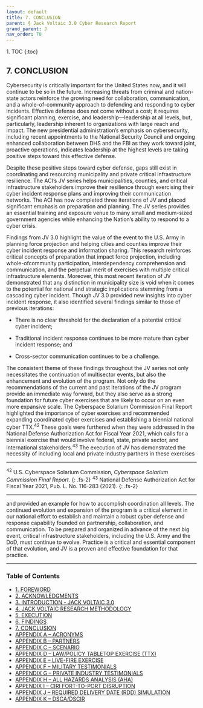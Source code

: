```yaml
---
layout: default
title: 7. CONCLUSION 
parent: § Jack Voltaic 3.0 Cyber Research Report 
grand_parent: J 
nav_order: 70 
---
```

<style>
.dont-break-out {
  /* These are technically the same, but use both */
  overflow-wrap: break-word;
  word-wrap: break-word;

  -ms-word-break: break-all;
  /* This is the dangerous one in WebKit, as it breaks things wherever */
  word-break: break-all;
  /* Instead use this non-standard one: */
  word-break: break-word;
}
</style>

<div class="dont-break-out" markdown="1">
1. TOC
{:toc}

## 7. CONCLUSION
Cybersecurity is critically important for the United States now, and it will continue to be so in the future. Increasing threats from criminal and nation-state actors reinforce the growing need for collaboration, communication, and a whole-of-community approach to defending and responding to cyber incidents. Effective defense does not come without a cost; it requires significant planning, exercise, and leadership—leadership at all levels, but, particularly, leadership inherent to organizations with large reach and impact. The new presidential administration’s emphasis on cybersecurity, including recent appointments to the National Security Council and ongoing enhanced collaboration between DHS and the FBI as they work toward joint, proactive operations, indicates leadership at the highest levels are taking positive steps toward this effective defense.

Despite these positive steps toward cyber defense, gaps still exist in coordinating and resourcing municipality and private critical infrastructure resilience. The ACI’s JV series helps municipalities, counties, and critical infrastructure stakeholders improve their resilience through exercising their cyber incident response plans and improving their communication networks. The ACI has now completed three iterations of JV and placed significant emphasis on preparation and planning. The JV series provides an essential training and exposure venue to many small and medium-sized government agencies while enhancing the Nation’s ability to respond to a cyber crisis.

Findings from JV 3.0 highlight the value of the event to the U.S. Army in planning force projection and helping cities and counties improve their cyber incident response and information sharing. This research reinforces critical concepts of preparation that impact force projection, including whole-ofcommunity participation, interdependency comprehension and communication, and the perpetual merit of exercises with multiple critical infrastructure elements. Moreover, this most recent iteration of JV demonstrated that any distinction in municipality size is void when it comes to the potential for national and strategic implications stemming from a cascading cyber incident. Though JV 3.0 provided new insights into cyber incident response, it also identified several findings similar to those of previous iterations:

- There is no clear threshold for the declaration of a potential critical cyber incident;

- Traditional incident response continues to be more mature than cyber incident response; and

- Cross-sector communication continues to be a challenge.

The consistent theme of these findings throughout the JV series not only necessitates the continuation of multisector events, but also the enhancement and evolution of the program. Not only do the recommendations of the current and past iterations of the JV program provide an immediate way forward, but they also serve as a strong foundation for future cyber exercises that are likely to occur on an even more expansive scale. The Cyberspace Solarium Commission Final Report highlighted the importance of cyber exercises and recommended expanding coordinated cyber exercises and establishing a biennial national cyber TTX.<sup>42</sup> These goals were furthered when they were addressed in the National Defense Authorization Act for Fiscal Year 2021, which calls for a biennial exercise that would involve federal, state, private sector, and international stakeholders.<sup>43</sup> The execution of JV has demonstrated the necessity of including local and private industry partners in these exercises

***
<sup>42</sup> U.S. Cyberspace Solarium Commission, *Cyberspace Solarium Commission Final Report.*
{: .fs-2}
<sup>43</sup> National Defense Authorization Act for Fiscal Year 2021, Pub. L. No. 116-283 (2021).
{: .fs-2}
***

and provided an example for how to accomplish coordination all levels. The continued evolution and expansion of the program is a critical element in our national effort to establish and maintain a robust cyber defense and response capability founded on partnership, collaboration, and communication. To be prepared and organized in advance of the next big event, critical infrastructure stakeholders, including the U.S. Army and the DoD, must continue to evolve. Practice is a critical and essential component of that evolution, and JV is a proven and effective foundation for that practice.

***

### Table of Contents

<ul><li> <a href="/docs/J/jack-voltaic-3-0-cyber-research-report-1/">1. FOREWORD</a></li><li> <a href="/docs/J/jack-voltaic-3-0-cyber-research-report-2/">2. ACKNOWLEDGMENTS</a></li><li> <a href="/docs/J/jack-voltaic-3-0-cyber-research-report-3/">3. INTRODUCTION - JACK VOLTAIC 3.0</a></li><li> <a href="/docs/J/jack-voltaic-3-0-cyber-research-report-4/">4. JACK VOLTAIC RESEARCH METHODOLOGY</a></li><li> <a href="/docs/J/jack-voltaic-3-0-cyber-research-report-5/">5. EXECUTION</a></li><li> <a href="/docs/J/jack-voltaic-3-0-cyber-research-report-6/">6. FINDINGS</a></li><li> <a href="/docs/J/jack-voltaic-3-0-cyber-research-report-7/">7. CONCLUSION</a></li><li> <a href="/docs/J/jack-voltaic-3-0-cyber-research-report-8/">APPENDIX A – ACRONYMS</a></li><li> <a href="/docs/J/jack-voltaic-3-0-cyber-research-report-9/">APPENDIX B – PARTNERS</a></li><li> <a href="/docs/J/jack-voltaic-3-0-cyber-research-report-10/">APPENDIX C – SCENARIO</a></li><li> <a href="/docs/J/jack-voltaic-3-0-cyber-research-report-11/">APPENDIX D – LAW/POLICY TABLETOP EXERCISE (TTX)</a></li><li> <a href="/docs/J/jack-voltaic-3-0-cyber-research-report-12/">APPENDIX E – LIVE-FIRE EXERCISE</a></li><li> <a href="/docs/J/jack-voltaic-3-0-cyber-research-report-13/">APPENDIX F – MILITARY TESTIMONIALS</a></li><li> <a href="/docs/J/jack-voltaic-3-0-cyber-research-report-14/">APPENDIX G – PRIVATE INDUSTRY TESTIMONIALS</a></li><li> <a href="/docs/J/jack-voltaic-3-0-cyber-research-report-15/">APPENDIX H – ALL HAZARDS ANALYSIS (AHA)</a></li><li> <a href="/docs/J/jack-voltaic-3-0-cyber-research-report-16/">APPENDIX I – CIRI FORT-TO-PORT DISRUPTION</a></li><li> <a href="/docs/J/jack-voltaic-3-0-cyber-research-report-17/">APPENDIX J – REQUIRED DELIVERY DATE (RDD) SIMULATION</a></li><li> <a href="/docs/J/jack-voltaic-3-0-cyber-research-report-18/">APPENDIX K – DSCA/DSCIR</a></li></ul>

</div>
